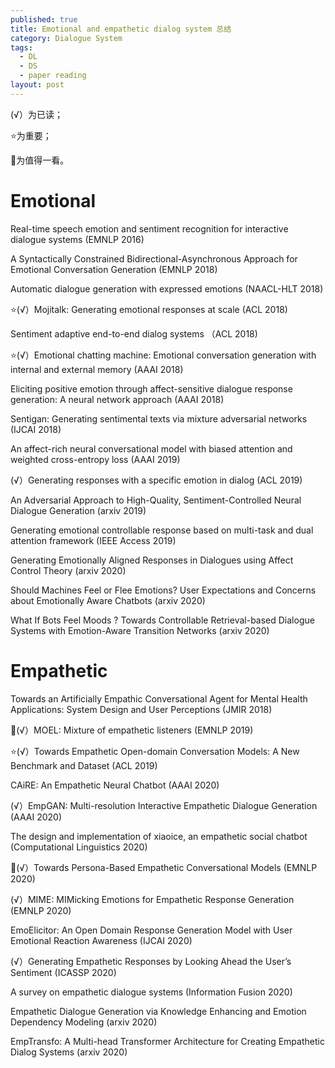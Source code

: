 ```yaml
---
published: true
title: Emotional and empathetic dialog system 总结
category: Dialogue System
tags: 
  - DL
  - DS
  - paper reading
layout: post
---
```


(√）为已读；

⭐为重要；

🌙为值得一看。

# Emotional

Real-time speech emotion and sentiment recognition for interactive dialogue systems (EMNLP 2016)

A Syntactically Constrained Bidirectional-Asynchronous Approach for Emotional Conversation Generation (EMNLP 2018)

Automatic dialogue generation with expressed emotions (NAACL-HLT 2018)

⭐(√）Mojitalk: Generating emotional responses at scale (ACL 2018)

Sentiment adaptive end-to-end dialog systems （ACL 2018)

⭐(√）Emotional chatting machine: Emotional conversation generation with internal and external memory (AAAI 2018)

Eliciting positive emotion through affect-sensitive dialogue response generation: A neural network approach (AAAI 2018)

Sentigan: Generating sentimental texts via mixture adversarial networks (IJCAI 2018)

An affect-rich neural conversational model with biased attention and weighted cross-entropy loss (AAAI 2019)

(√）Generating responses with a specific emotion in dialog (ACL 2019)

An Adversarial Approach to High-Quality, Sentiment-Controlled Neural Dialogue Generation (arxiv 2019)

Generating emotional controllable response based on multi-task and dual attention framework (IEEE Access 2019)

Generating Emotionally Aligned Responses in Dialogues using Affect Control Theory (arxiv 2020)

Should Machines Feel or Flee Emotions? User Expectations and Concerns about Emotionally Aware Chatbots (arxiv 2020)

What If Bots Feel Moods ? Towards Controllable Retrieval-based Dialogue Systems with Emotion-Aware Transition Networks (arxiv 2020)

# Empathetic

Towards an Artificially Empathic Conversational Agent for Mental Health Applications: System Design and User Perceptions (JMIR 2018)

🌙(√）MOEL: Mixture of empathetic listeners (EMNLP 2019)

⭐(√）Towards Empathetic Open-domain Conversation Models: A New Benchmark and Dataset (ACL 2019)

CAiRE: An Empathetic Neural Chatbot (AAAI 2020)

(√）EmpGAN: Multi-resolution Interactive Empathetic Dialogue Generation (AAAI 2020)

The design and implementation of xiaoice, an empathetic social chatbot (Computational Linguistics 2020)

🌙(√）Towards Persona-Based Empathetic Conversational Models (EMNLP 2020)

(√）MIME: MIMicking Emotions for Empathetic Response Generation (EMNLP 2020)

EmoElicitor: An Open Domain Response Generation Model with User Emotional Reaction Awareness (IJCAI 2020)

(√）Generating Empathetic Responses by Looking Ahead the User’s Sentiment (ICASSP 2020)

A survey on empathetic dialogue systems (Information Fusion 2020)

Empathetic Dialogue Generation via Knowledge Enhancing and Emotion Dependency Modeling (arxiv 2020)

EmpTransfo: A Multi-head Transformer Architecture for Creating Empathetic Dialog Systems (arxiv 2020)













